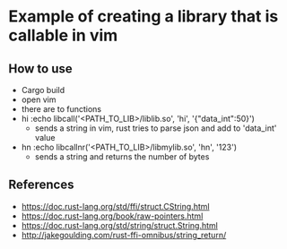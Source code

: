 # Example of creating a library that is callable in vim

## How to use
* Cargo build
* open vim
* there are to functions
* hi :echo libcall('<PATH_TO_LIB>/liblib.so', 'hi', '{"data_int":50}')
  * sends a string in vim, rust tries to parse json and add to 'data_int' value
* hn :echo libcallnr('<PATH_TO_LIB>/libmylib.so', 'hn', '123')
  * sends a string and returns the number of bytes

## References
* https://doc.rust-lang.org/std/ffi/struct.CString.html
* https://doc.rust-lang.org/book/raw-pointers.html
* https://doc.rust-lang.org/std/string/struct.String.html
* http://jakegoulding.com/rust-ffi-omnibus/string_return/
